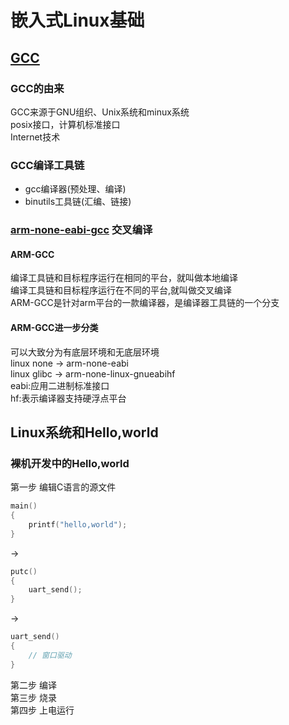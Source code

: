 # 嵌入式Linux基础
## [GCC](../../../../../../Tools/GNU_Tools/GCC.md)
### GCC的由来
GCC来源于GNU组织、Unix系统和minux系统  
posix接口，计算机标准接口  
Internet技术  

### GCC编译工具链
+ gcc编译器(预处理、编译)
+ binutils工具链(汇编、链接)

### [arm-none-eabi-gcc](../../../../../../Tools/Embeded_Tools/arm-none-eabi-gcc.md) 交叉编译
#### ARM-GCC
编译工具链和目标程序运行在相同的平台，就叫做本地编译  
编译工具链和目标程序运行在不同的平台,就叫做交叉编译  
ARM-GCC是针对arm平台的一款编译器，是编译器工具链的一个分支   

#### ARM-GCC进一步分类
可以大致分为有底层环境和无底层环境  
linux none -> arm-none-eabi  
linux glibc -> arm-none-linux-gnueabihf  
eabi:应用二进制标准接口  
hf:表示编译器支持硬浮点平台  

## Linux系统和Hello,world
### 裸机开发中的Hello,world
第一步 编辑C语言的源文件 

```c
main()
{
	printf("hello,world");
}
```
->
```c
putc()
{
	uart_send();
}
```
->
```c
uart_send()
{
	// 窗口驱动
}
```
第二步 编译  
第三步 烧录  
第四步 上电运行  